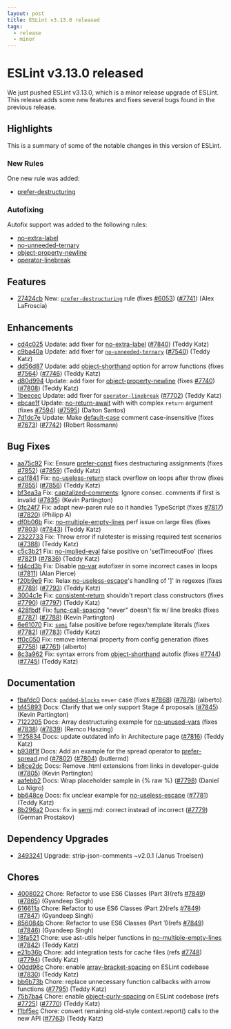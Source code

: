 ```yaml
---
layout: post
title: ESLint v3.13.0 released
tags:
  - release
  - minor
---
```

# ESLint v3.13.0 released

We just pushed ESLint v3.13.0, which is a minor release upgrade of ESLint. This release adds some new features and fixes several bugs found in the previous release. 

## Highlights

This is a summary of some of the notable changes in this version of ESLint.

### New Rules

One new rule was added:

- [prefer-destructuring](/docs/rules/prefer-destructuring)

### Autofixing

Autofix support was added to the following rules:

- [no-extra-label](/docs/rules/no-extra-label)
- [no-unneeded-ternary](/docs/rules/no-unneeded-ternary)
- [object-property-newline](/docs/rules/object-property-newline)
- [operator-linebreak](/docs/rules/operator-linebreak)


## Features


* [27424cb](https://github.com/eslint/eslint/commit/27424cb) New: [`prefer-destructuring`](/docs/rules/prefer-destructuring) rule (fixes [#6053](https://github.com/eslint/eslint/issues/6053)) ([#7741](https://github.com/eslint/eslint/issues/7741)) (Alex LaFroscia)




## Enhancements


* [cd4c025](https://github.com/eslint/eslint/commit/cd4c025) Update: add fixer for [no-extra-label](/docs/rules/no-extra-label) ([#7840](https://github.com/eslint/eslint/issues/7840)) (Teddy Katz)
* [c9ba40a](https://github.com/eslint/eslint/commit/c9ba40a) Update: add fixer for [`no-unneeded-ternary`](/docs/rules/no-unneeded-ternary) ([#7540](https://github.com/eslint/eslint/issues/7540)) (Teddy Katz)
* [dd56d87](https://github.com/eslint/eslint/commit/dd56d87) Update: add [object-shorthand](/docs/rules/object-shorthand) option for arrow functions (fixes [#7564](https://github.com/eslint/eslint/issues/7564)) ([#7746](https://github.com/eslint/eslint/issues/7746)) (Teddy Katz)
* [d80d994](https://github.com/eslint/eslint/commit/d80d994) Update: add fixer for [object-property-newline](/docs/rules/object-property-newline) (fixes [#7740](https://github.com/eslint/eslint/issues/7740)) ([#7808](https://github.com/eslint/eslint/issues/7808)) (Teddy Katz)
* [1beecec](https://github.com/eslint/eslint/commit/1beecec) Update: add fixer for [`operator-linebreak`](/docs/rules/operator-linebreak) ([#7702](https://github.com/eslint/eslint/issues/7702)) (Teddy Katz)
* [ebcae1f](https://github.com/eslint/eslint/commit/ebcae1f) Update: [no-return-await](/docs/rules/no-return-await) with with complex `return` argument (fixes [#7594](https://github.com/eslint/eslint/issues/7594)) ([#7595](https://github.com/eslint/eslint/issues/7595)) (Dalton Santos)
* [7d1dc7e](https://github.com/eslint/eslint/commit/7d1dc7e) Update: Make [default-case](/docs/rules/default-case) comment case-insensitive (fixes [#7673](https://github.com/eslint/eslint/issues/7673)) ([#7742](https://github.com/eslint/eslint/issues/7742)) (Robert Rossmann)




## Bug Fixes


* [aa75c92](https://github.com/eslint/eslint/commit/aa75c92) Fix: Ensure [prefer-const](/docs/rules/prefer-const) fixes destructuring assignments (fixes [#7852](https://github.com/eslint/eslint/issues/7852)) ([#7859](https://github.com/eslint/eslint/issues/7859)) (Teddy Katz)
* [ca1f841](https://github.com/eslint/eslint/commit/ca1f841) Fix: [no-useless-return](/docs/rules/no-useless-return) stack overflow on loops after throw (fixes [#7855](https://github.com/eslint/eslint/issues/7855)) ([#7856](https://github.com/eslint/eslint/issues/7856)) (Teddy Katz)
* [bf3ea3a](https://github.com/eslint/eslint/commit/bf3ea3a) Fix: [capitalized-comments](/docs/rules/capitalized-comments): Ignore consec. comments if first is invalid ([#7835](https://github.com/eslint/eslint/issues/7835)) (Kevin Partington)
* [0fc24f7](https://github.com/eslint/eslint/commit/0fc24f7) Fix: adapt new-paren rule so it handles TypeScript (fixes [#7817](https://github.com/eslint/eslint/issues/7817)) ([#7820](https://github.com/eslint/eslint/issues/7820)) (Philipp A)
* [df0b06b](https://github.com/eslint/eslint/commit/df0b06b) Fix: [no-multiple-empty-lines](/docs/rules/no-multiple-empty-lines) perf issue on large files (fixes [#7803](https://github.com/eslint/eslint/issues/7803)) ([#7843](https://github.com/eslint/eslint/issues/7843)) (Teddy Katz)
* [2322733](https://github.com/eslint/eslint/commit/2322733) Fix: Throw error if ruletester is missing required test scenarios ([#7388](https://github.com/eslint/eslint/issues/7388)) (Teddy Katz)
* [c5c3b21](https://github.com/eslint/eslint/commit/c5c3b21) Fix: [no-implied-eval](/docs/rules/no-implied-eval) false positive on 'setTimeoutFoo' (fixes [#7821](https://github.com/eslint/eslint/issues/7821)) ([#7836](https://github.com/eslint/eslint/issues/7836)) (Teddy Katz)
* [fd4cd3b](https://github.com/eslint/eslint/commit/fd4cd3b) Fix: Disable [no-var](/docs/rules/no-var) autofixer in some incorrect cases in loops ([#7811](https://github.com/eslint/eslint/issues/7811)) (Alan Pierce)
* [f20b9e9](https://github.com/eslint/eslint/commit/f20b9e9) Fix: Relax [no-useless-escape](/docs/rules/no-useless-escape)'s handling of ']' in regexes (fixes [#7789](https://github.com/eslint/eslint/issues/7789)) ([#7793](https://github.com/eslint/eslint/issues/7793)) (Teddy Katz)
* [3004c1e](https://github.com/eslint/eslint/commit/3004c1e) Fix: [consistent-return](/docs/rules/consistent-return) shouldn't report class constructors (fixes [#7790](https://github.com/eslint/eslint/issues/7790)) ([#7797](https://github.com/eslint/eslint/issues/7797)) (Teddy Katz)
* [428fbdf](https://github.com/eslint/eslint/commit/428fbdf) Fix: [func-call-spacing](/docs/rules/func-call-spacing) "never" doesn't fix w/ line breaks (fixes [#7787](https://github.com/eslint/eslint/issues/7787)) ([#7788](https://github.com/eslint/eslint/issues/7788)) (Kevin Partington)
* [6e61070](https://github.com/eslint/eslint/commit/6e61070) Fix: [`semi`](/docs/rules/semi) false positive before regex/template literals (fixes [#7782](https://github.com/eslint/eslint/issues/7782)) ([#7783](https://github.com/eslint/eslint/issues/7783)) (Teddy Katz)
* [ff0c050](https://github.com/eslint/eslint/commit/ff0c050) Fix: remove internal property from config generation (fixes [#7758](https://github.com/eslint/eslint/issues/7758)) ([#7761](https://github.com/eslint/eslint/issues/7761)) (alberto)
* [8c3a962](https://github.com/eslint/eslint/commit/8c3a962) Fix: syntax errors from [object-shorthand](/docs/rules/object-shorthand) autofix (fixes [#7744](https://github.com/eslint/eslint/issues/7744)) ([#7745](https://github.com/eslint/eslint/issues/7745)) (Teddy Katz)




## Documentation


* [fbafdc0](https://github.com/eslint/eslint/commit/fbafdc0) Docs: [`padded-blocks`](/docs/rules/padded-blocks) `never` case (fixes [#7868](https://github.com/eslint/eslint/issues/7868)) ([#7878](https://github.com/eslint/eslint/issues/7878)) (alberto)
* [bf45893](https://github.com/eslint/eslint/commit/bf45893) Docs: Clarify that we only support Stage 4 proposals ([#7845](https://github.com/eslint/eslint/issues/7845)) (Kevin Partington)
* [7122205](https://github.com/eslint/eslint/commit/7122205) Docs: Array destructuring example for [no-unused-vars](/docs/rules/no-unused-vars) (fixes [#7838](https://github.com/eslint/eslint/issues/7838)) ([#7839](https://github.com/eslint/eslint/issues/7839)) (Remco Haszing)
* [1f25834](https://github.com/eslint/eslint/commit/1f25834) Docs: update outdated info in Architecture page ([#7816](https://github.com/eslint/eslint/issues/7816)) (Teddy Katz)
* [b938f1f](https://github.com/eslint/eslint/commit/b938f1f) Docs: Add an example for the spread operator to [prefer-spread](/docs/rules/prefer-spread).md ([#7802](https://github.com/eslint/eslint/issues/7802)) ([#7804](https://github.com/eslint/eslint/issues/7804)) (butlermd)
* [b8ce2dc](https://github.com/eslint/eslint/commit/b8ce2dc) Docs: Remove .html extensions from links in developer-guide ([#7805](https://github.com/eslint/eslint/issues/7805)) (Kevin Partington)
* [aafebb2](https://github.com/eslint/eslint/commit/aafebb2) Docs: Wrap placeholder sample in {% raw %} ([#7798](https://github.com/eslint/eslint/issues/7798)) (Daniel Lo Nigro)
* [bb648ce](https://github.com/eslint/eslint/commit/bb648ce) Docs: fix unclear example for [no-useless-escape](/docs/rules/no-useless-escape) ([#7781](https://github.com/eslint/eslint/issues/7781)) (Teddy Katz)
* [8b296a2](https://github.com/eslint/eslint/commit/8b296a2) Docs: fix in [semi](/docs/rules/semi).md: correct instead of incorrect ([#7779](https://github.com/eslint/eslint/issues/7779)) (German Prostakov)




## Dependency Upgrades


* [3493241](https://github.com/eslint/eslint/commit/3493241) Upgrade: strip-json-comments ~v2.0.1 (Janus Troelsen)






## Chores


* [4008022](https://github.com/eslint/eslint/commit/4008022) Chore: Refactor to use ES6 Classes (Part 3)(refs [#7849](https://github.com/eslint/eslint/issues/7849)) ([#7865](https://github.com/eslint/eslint/issues/7865)) (Gyandeep Singh)
* [616611a](https://github.com/eslint/eslint/commit/616611a) Chore: Refactor to use ES6 Classes (Part 2)(refs [#7849](https://github.com/eslint/eslint/issues/7849)) ([#7847](https://github.com/eslint/eslint/issues/7847)) (Gyandeep Singh)
* [856084b](https://github.com/eslint/eslint/commit/856084b) Chore: Refactor to use ES6 Classes (Part 1)(refs [#7849](https://github.com/eslint/eslint/issues/7849)) ([#7846](https://github.com/eslint/eslint/issues/7846)) (Gyandeep Singh)
* [18fa521](https://github.com/eslint/eslint/commit/18fa521) Chore: use ast-utils helper functions in [no-multiple-empty-lines](/docs/rules/no-multiple-empty-lines) ([#7842](https://github.com/eslint/eslint/issues/7842)) (Teddy Katz)
* [e21b36b](https://github.com/eslint/eslint/commit/e21b36b) Chore: add integration tests for cache files (refs [#7748](https://github.com/eslint/eslint/issues/7748)) ([#7794](https://github.com/eslint/eslint/issues/7794)) (Teddy Katz)
* [00dd96c](https://github.com/eslint/eslint/commit/00dd96c) Chore: enable [array-bracket-spacing](/docs/rules/array-bracket-spacing) on ESLint codebase ([#7830](https://github.com/eslint/eslint/issues/7830)) (Teddy Katz)
* [bb6b73b](https://github.com/eslint/eslint/commit/bb6b73b) Chore: replace unnecessary function callbacks with arrow functions ([#7795](https://github.com/eslint/eslint/issues/7795)) (Teddy Katz)
* [75b7ba4](https://github.com/eslint/eslint/commit/75b7ba4) Chore: enable [object-curly-spacing](/docs/rules/object-curly-spacing) on ESLint codebase (refs [#7725](https://github.com/eslint/eslint/issues/7725)) ([#7770](https://github.com/eslint/eslint/issues/7770)) (Teddy Katz)
* [f1bf5ec](https://github.com/eslint/eslint/commit/f1bf5ec) Chore: convert remaining old-style context.report() calls to the new API ([#7763](https://github.com/eslint/eslint/issues/7763)) (Teddy Katz)


